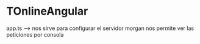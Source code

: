 # TOnlineAngular

app.ts --> nos sirve para configurar el servidor
morgan nos permite ver las peticiones por consola
